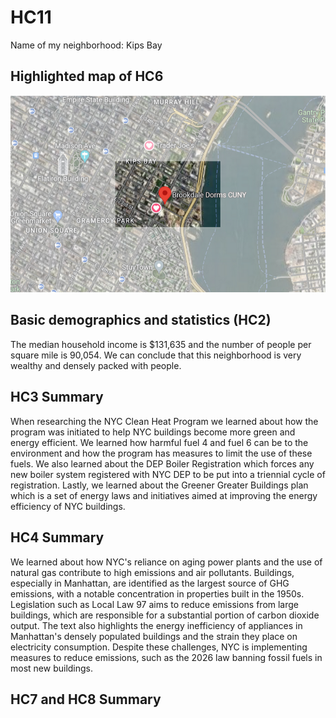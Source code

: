 # HC11
Name of my neighborhood: Kips Bay
## Highlighted map of HC6
![HC6 Highlighted Map](HC6.png)
## Basic demographics and statistics (HC2)
The median household income is $131,635 and the number of people per square mile is 90,054. We can conclude that this neighborhood is very wealthy and densely packed with people.
## HC3 Summary
When researching the NYC Clean Heat Program we learned about how the program was initiated to help NYC buildings become more green and energy efficient. We learned how harmful fuel 4 and fuel 6 can be to the environment and how the program has measures to limit the use of these fuels. We also learned about the DEP Boiler Registration which forces any new boiler system registered with NYC DEP to be put into a triennial cycle of registration. Lastly, we learned about the Greener Greater Buildings plan which is a set of energy laws and initiatives aimed at improving the energy efficiency of NYC buildings. 
## HC4 Summary
We learned about how NYC's reliance on aging power plants and the use of natural gas contribute to high emissions and air pollutants. Buildings, especially in Manhattan, are identified as the largest source of GHG emissions, with a notable concentration in properties built in the 1950s. Legislation such as Local Law 97 aims to reduce emissions from large buildings, which are responsible for a substantial portion of carbon dioxide output. The text also highlights the energy inefficiency of appliances in Manhattan's densely populated buildings and the strain they place on electricity consumption. Despite these challenges, NYC is implementing measures to reduce emissions, such as the 2026 law banning fossil fuels in most new buildings.
## HC7 and HC8 Summary

